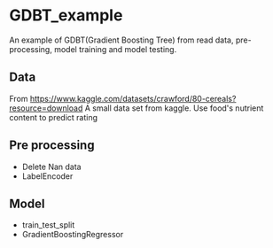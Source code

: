 # GDBT_example
An example of GDBT(Gradient Boosting Tree) from read data, pre-processing, model training and model testing.

## Data
From https://www.kaggle.com/datasets/crawford/80-cereals?resource=download
A small data set from kaggle. 
Use food's nutrient content to predict rating

## Pre processing
* Delete Nan data
* LabelEncoder

## Model
* train_test_split
* GradientBoostingRegressor
